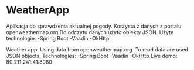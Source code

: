 # WeatherApp
Aplikacja do sprawdzenia aktualnej pogody. Korzysta z danych z portalu openweathermap.org 
Do odczytu danych użyto obiekty JSON.
Użyte technologie:
-Spring Boot
-Vaadin
-OkHttp 

Weather app. Using data from openweathermap.org. To read data are used JSON objects.
Technologies:
-Spring Boot
-Vaadin
-OkHttp
Live demo:
80.211.241.41:8080
